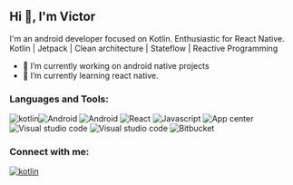 ## Hi 👋, I'm Victor


I'm an android developer focused on Kotlin. Enthusiastic for React Native.  
Kotlin | Jetpack | Clean architecture | Stateflow | Reactive Programming

- 🔭 I’m currently working on android native projects
- 🌱 I’m currently learning react native.

### Languages and Tools:

![kotlin](https://www.vectorlogo.zone/logos/kotlinlang/kotlinlang-icon.svg)![Android](https://www.vectorlogo.zone/logos/android/android-icon.svg) ![Android](https://www.vectorlogo.zone/logos/firebase/firebase-icon.svg) ![React](https://www.vectorlogo.zone/logos/reactjs/reactjs-icon.svg) ![Javascript](https://www.vectorlogo.zone/logos/javascript/javascript-icon.svg) ![App center](https://www.vectorlogo.zone/logos/appcenterms/appcenterms-icon.svg) ![Visual studio code](https://www.vectorlogo.zone/logos/visualstudio_code/visualstudio_code-icon.svg) ![Visual studio code](https://www.vectorlogo.zone/logos/atlassian_jira/atlassian_jira-icon.svg) ![Bitbucket](https://www.vectorlogo.zone/logos/bitbucket/bitbucket-ar21.svg)

### Connect with me:

[![kotlin](https://www.vectorlogo.zone/logos/linkedin/linkedin-icon.svg)](https://www.linkedin.com/in/victor-hoyos/)
